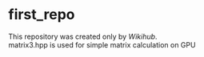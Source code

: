 # first_repo
This repository was created only by *Wikihub*.  
matrix3.hpp is used for simple matrix calculation on GPU